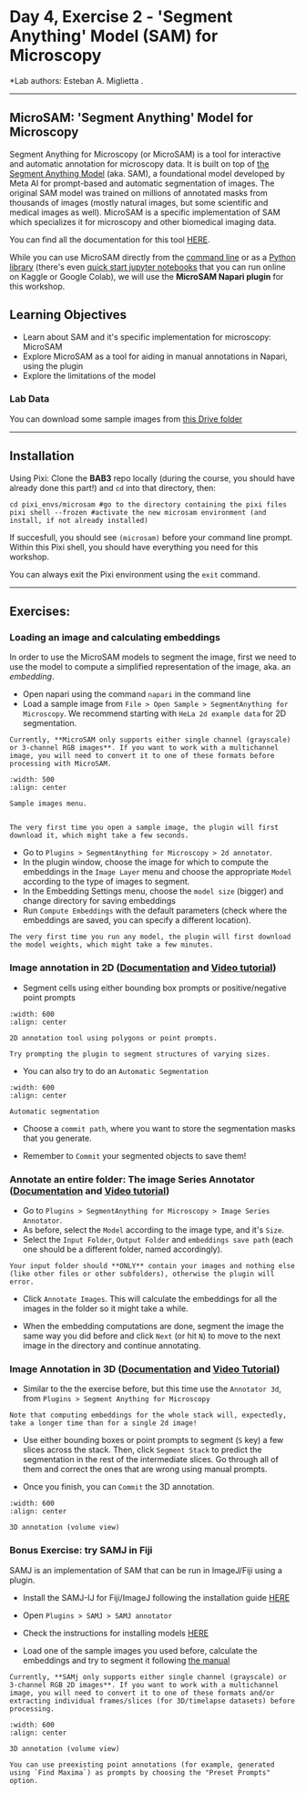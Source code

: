 # Day 4, Exercise 2 - 'Segment Anything' Model (SAM) for Microscopy

*Lab authors: Esteban A. Miglietta . 

---

## MicroSAM: 'Segment Anything' Model for Microscopy

Segment Anything for Microscopy (or MicroSAM) is a tool for interactive and automatic annotation for microscopy data. It is built on top of [the Segment Anything Model](https://segment-anything.com/) (aka. SAM), a foundational model developed by Meta AI for prompt-based and automatic segmentation of images. The original SAM model was trained on millions of annotated masks from thousands of images (mostly natural images, but some scientific and medical images as well). MicroSAM is a specific implementation of SAM which specializes it for microscopy and other biomedical imaging data.

You can find all the documentation for this tool [HERE](https://computational-cell-analytics.github.io/micro-sam/micro_sam.html#annotation-tools).

While you can use MicroSAM directly from the [command line](https://computational-cell-analytics.github.io/micro-sam/micro_sam.html#using-the-command-line-interface-cli) or as a [Python library](https://computational-cell-analytics.github.io/micro-sam/micro_sam.html#using-the-python-library) (there's even [quick start jupyter notebooks](https://github.com/computational-cell-analytics/micro-sam/blob/master/notebooks/quick_start.ipynb) that you can run online on Kaggle or Google Colab), we will use the **MicroSAM Napari plugin** for this workshop.

## Learning Objectives
- Learn about SAM and it's specific implementation for microscopy: MicroSAM
- Explore MicroSAM as a tool for aiding in manual annotations in Napari, using the plugin
- Explore the limitations of the model

### **Lab Data** 
You can download some sample images from [this Drive folder](https://drive.google.com/drive/folders/1NOt_OeMVr6Y5ZK5CrYtG97-P05yABHlx?usp=sharing)

---

## Installation
Using Pixi:
Clone the **BAB3** repo locally (during the course, you should have already done this part!) and `cd` into that directory, then:

```
cd pixi_envs/microsam #go to the directory containing the pixi files
pixi shell --frozen #activate the new microsam environment (and install, if not already installed)
```

If succesfull, you should see `(microsam)` before your command line prompt. Within this Pixi shell, you should have everything you need for this workshop.

You can always exit the Pixi environment using the `exit` command.

---

## Exercises:

### Loading an image and calculating embeddings
In order to use the MicroSAM models to segment the image, first we need to use the model to compute a simplified representation of the image, aka. an *embedding*.

- Open napari using the command `napari` in the command line
- Load a sample image from  `File > Open Sample > SegmentAnything for Microscopy`. We recommend starting with `HeLa 2d example data` for 2D segmentation.

```{warning} NOTE
Currently, **MicroSAM only supports either single channel (grayscale) or 3-channel RGB images**. If you want to work with a multichannel image, you will need to convert it to one of these formats before processing with MicroSAM.
```

```{figure} ./images/Sample_images.png
:width: 500
:align: center

Sample images menu.
```

```{margin} NOTE

The very first time you open a sample image, the plugin will first download it, which might take a few seconds.
 ```

- Go to `Plugins > SegmentAnything for Microscopy > 2d annotator`.
- In the plugin window, choose the image for which to compute the embeddings in the `Image Layer` menu and choose the appropriate `Model` according to the type of images to segment.
- In the Embedding Settings menu, choose the `model size` (bigger) and change directory for saving embeddings
- Run `Compute Embeddings` with the default parameters (check where the embeddings are saved, you can specify a different location).

```{margin} NOTE
The very first time you run any model, the plugin will first download the model weights, which might take a few minutes.
```

### Image annotation in 2D ([Documentation](https://computational-cell-analytics.github.io/micro-sam/micro_sam.html#annotator-2d)  and [Video tutorial](https://www.youtube.com/watch?v=9xjJBg_Bfuc&ab_channel=ComputationalCellAnalytics))
- Segment cells using either bounding box prompts or positive/negative point prompts

```{figure} ./images/2d_annotation.png
:width: 600
:align: center

2D annotation tool using polygons or point prompts.
```

```{margin}
Try prompting the plugin to segment structures of varying sizes. 
```

- You can also try to do an `Automatic Segmentation`

```{figure} ./images/automatic_segmentation.png
:width: 600
:align: center

Automatic segmentation
```

- Choose a `commit path`, where you want to store the segmentation masks that you generate.

- Remember to `Commit` your segmented objects to save them!

### Annotate an entire folder: The image Series Annotator ([Documentation](https://computational-cell-analytics.github.io/micro-sam/micro_sam.html#image-series-annotator) and [Video tutorial](https://www.youtube.com/watch?v=HqRoImdTX3c&ab_channel=ComputationalCellAnalytics))
- Go to `Plugins > SegmentAnything for Microscopy > Image Series Annotator`.
- As before, select the `Model` according to the image type, and it's `Size`.
- Select the `Input Folder`, `Output Folder` and `embeddings save path` (each one should be a different folder, named accordingly).

```{caution}
Your input folder should **ONLY** contain your images and nothing else (like other files or other subfolders), otherwise the plugin will error.
```

- Click `Annotate Images`. This will calculate the embeddings for all the images in the folder so it might take a while.

- When the embedding computations are done, segment the image the same way you did before and click `Next` (or hit `N`) to move to the next image in the directory and continue annotating.

### Image Annotation in 3D ([Documentation](https://computational-cell-analytics.github.io/micro-sam/micro_sam.html#annotator-3d) and [Video Tutorial](https://www.youtube.com/watch?v=nqpyNQSyu74&ab_channel=ComputationalCellAnalytics))
- Similar to the the exercise before, but this time use the `Annotator 3d`, from `Plugins > Segment Anything for Microscopy`

```{margin}
Note that computing embeddings for the whole stack will, expectedly, take a longer time than for a single 2d image!
```

- Use either bounding boxes or point prompts to segment (`S` key) a few slices across the stack. Then, click `Segment Stack` to predict the segmentation in the rest of the intermediate slices. Go through all of them and correct the ones that are wrong using manual prompts.

- Once you finish, you can `Commit` the 3D annotation.

```{figure} ./images/3d_annotation.png
:width: 600
:align: center

3D annotation (volume view)
```


### Bonus Exercise: try SAMJ in Fiji

SAMJ is an implementation of SAM that can be run in ImageJ/Fiji using a plugin.

- Install the SAMJ-IJ for Fiji/ImageJ following the installation guide [HERE](https://github.com/segment-anything-models-java/SAMJ-IJ?tab=readme-ov-file#model-installation)

- Open `Plugins > SAMJ > SAMJ annotator`

- Check the instructions for installing models [HERE](https://github.com/segment-anything-models-java/SAMJ-IJ?tab=readme-ov-file#model-installation)

- Load one of the sample images you used before, calculate the embeddings and try to segment it following [the manual](https://github.com/segment-anything-models-java/SAMJ-IJ?tab=readme-ov-file#annotating-images)

```{warning} NOTE
Currently, **SAMj only supports either single channel (grayscale) or 3-channel RGB 2D images**. If you want to work with a multichannel image, you will need to convert it to one of these formats and/or extracting individual frames/slices (for 3D/timelapse datasets) before processing.
```
```{figure} ./images/SAMj_annotator.png
:width: 600
:align: center

3D annotation (volume view)
```

```{margin}
You can use preexisting point annotations (for example, generated using `Find Maxima`) as prompts by choosing the "Preset Prompts" option.
```

